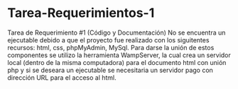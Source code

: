# Tarea-Requerimientos-1
Tarea de Requerimiento #1 (Código y Documentación)
No se encuentra un ejecutable debido a que el proyecto fue realizado con los siguitentes recursos: html, css, phpMyAdmin, MySql.
Para darse la unión de estos componentes se utilizo la herramienta WampServer, la cual crea un servidor local (dentro de la misma computadora) para el documento html con unión php y si se deseara un ejecutable se necesitaria un servidor pago con dirección URL para el acceso al html.
